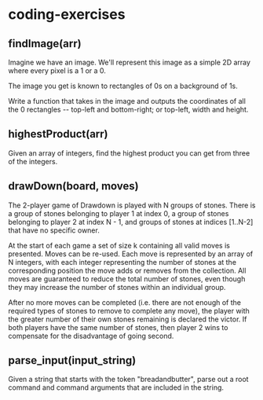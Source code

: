 # coding-exercises

## findImage(arr)
Imagine we have an image. We'll represent this image as a simple 2D array where every pixel is a 1 or a 0.

The image you get is known to rectangles of 0s on a background of 1s.

Write a function that takes in the image and outputs the coordinates of all the 0 rectangles -- top-left and bottom-right; or top-left, width and height.

## highestProduct(arr)
Given an array of integers, find the highest product you can get from three of the integers.

## drawDown(board, moves)
The 2-player game of Drawdown is played with N groups of stones. There is a group of stones belonging to player 1 at index 0, a group of stones belonging to player 2 at index N - 1, and groups of stones at indices [1..N-2] that have no specific owner.

At the start of each game a set of size k containing all valid moves is presented. Moves can be re-used. Each move is represented by an array of N integers, with each integer representing the number of stones at the corresponding position the move adds or removes from the collection. All moves are guaranteed to reduce the total number of stones, even though they may increase the number of stones within an individual group.

After no more moves can be completed (i.e. there are not enough of the required types of stones to remove to complete any move), the player with the greater number of their own stones remaining is declared the victor. If both players have the same number of stones, then player 2 wins to compensate for the disadvantage of going second. 

## parse_input(input_string)
Given a string that starts with the token "breadandbutter", parse out a root command and command arguments that are included in the string.